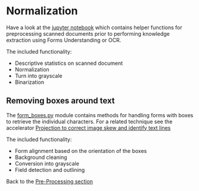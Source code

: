 # Normalization

Have a look at the [jupyter notebook](preprocess_document.ipynb) which contains helper functions for preprocessing scanned documents prior to performing knowledge extraction using Forms Understanding or OCR.

The included functionality:

* Descriptive statistics on scanned document
* Normalization
* Turn into grayscale
* Binarization

## Removing boxes around text

The [form_boxes.py](form_boxes.py) module contains methods for handling forms with boxes to retrieve the individual characters. For a related technique see the accelerator [Projection to correct image skew and identify text lines](../Projection/README.md#Projection-to-correct-image-skew-and-identify-text-lines)

The included functionality:

* Form alignment based on the orientation of the boxes
* Background cleaning
* Conversion into grayscale
* Field detection and outlining

Back to the [Pre-Processing section](../README.md)
